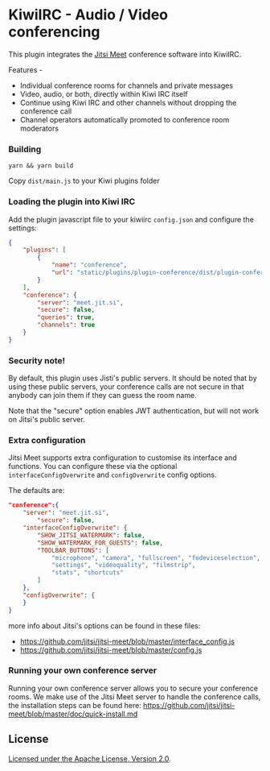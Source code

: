 # KiwiIRC - Audio / Video conferencing

This plugin integrates the [Jitsi Meet](https://jitsi.org/jitsi-meet/) conference software into KiwiIRC. 

Features -
* Individual conference rooms for channels and private messages
* Video, audio, or both, directly within Kiwi IRC itself
* Continue using Kiwi IRC and other channels without dropping the conference call
* Channel operators automatically promoted to conference room moderators

### Building
~~~shell
yarn && yarn build
~~~

Copy `dist/main.js` to your Kiwi plugins folder

### Loading the plugin into Kiwi IRC
Add the plugin javascript file to your kiwiirc `config.json` and configure the settings:

```json
{
	"plugins": [
		{
			"name": "conference",
			"url": "static/plugins/plugin-conference/dist/plugin-conference.min.js"
		}
	],
	"conference": {
		"server": "meet.jit.si",
		"secure": false,
		"queries": true,
		"channels": true
	}
}
```

### Security note!
By default, this plugin uses Jisti's public servers. It should be noted that by using these public servers, your conference calls are not secure in that anybody can join them if they can guess the room name.

Note that the "secure" option enables JWT authentication, but will not work on Jitsi's public server.

### Extra configuration
Jitsi Meet supports extra configuration to customise its interface and functions. You can configure these via the optional `interfaceConfigOverwrite` and `configOverwrite` config options.

The defaults are:
~~~json
"conference":{ 
	"server": "meet.jit.si",
        "secure": false,
	"interfaceConfigOverwrite": {
		"SHOW_JITSI_WATERMARK": false,
		"SHOW_WATERMARK_FOR_GUESTS": false,
		"TOOLBAR_BUTTONS": [
			"microphone", "camera", "fullscreen", "fodeviceselection", "hangup",
			"settings", "videoquality", "filmstrip",
			"stats", "shortcuts"
		]
	},
	"configOverwrite": {
	}
}
~~~
  
more info about Jitsi's options can be found in these files:
* https://github.com/jitsi/jitsi-meet/blob/master/interface_config.js
* https://github.com/jitsi/jitsi-meet/blob/master/config.js

### Running your own conference server
Running your own conference server allows you to secure your conference rooms. We make use of the Jitsi Meet server to handle the conference calls, the installation steps can be found here: https://github.com/jitsi/jitsi-meet/blob/master/doc/quick-install.md

## License

[ Licensed under the Apache License, Version 2.0](LICENSE).
